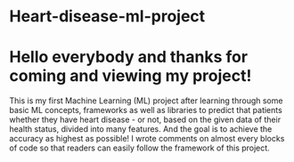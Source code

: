 # Heart-disease-ml-project
# Hello everybody and thanks for coming and viewing my project!
This is my first Machine Learning (ML) project after learning through some basic ML concepts, frameworks as well as libraries to predict that patients whether they have heart disease - or not, based on the given data of their health status, divided into many features. And the goal is to achieve the accuracy as highest as possible!
I wrote comments on almost every blocks of code so that readers can easily follow the framework of this project.

